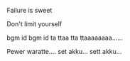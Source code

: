 Failure is sweet

Don't limit yourself

bgm id bgm id  ta ttaa tta ttaaaaaaaa......

Pewer waratte....  set akku... sett akku...
